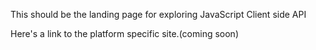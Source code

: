This should be the landing page for exploring JavaScript Client side API

Here's a link to the platform specific site.(coming soon)